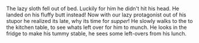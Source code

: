The lazy sloth fell out of bed. Luckily for him he didn't hit his head. He landed on his fluffy butt instead! 
Now with our lazy protagonist out of his stupor he realized its late, why its time for _supper_!
He slowly walks to the to the kitchen table, to see whats left over for him to munch.
He looks in the fridge to make his tummy stable, he sees some left-overs from his lunch.